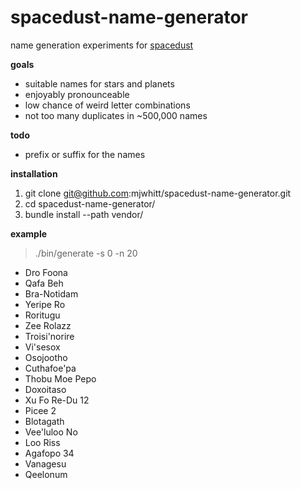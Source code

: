 # spacedust-name-generator

name generation experiments for [spacedust](http://www.spacedust.info)

**goals**

* suitable names for stars and planets
* enjoyably pronounceable
* low chance of weird letter combinations
* not too many duplicates in ~500,000 names

**todo**

* prefix or suffix for the names

**installation**

1. git clone git@github.com:mjwhitt/spacedust-name-generator.git
2. cd spacedust-name-generator/
3. bundle install --path vendor/

**example**

> ./bin/generate -s 0 -n 20

* Dro Foona
* Qafa Beh
* Bra-Notidam
* Yeripe Ro
* Roritugu
* Zee Rolazz
* Troisi'norire
* Vi'sesox
* Osojootho
* Cuthafoe'pa
* Thobu Moe Pepo
* Doxoitaso
* Xu Fo Re-Du 12
* Picee 2
* Blotagath
* Vee'luloo No
* Loo Riss
* Agafopo 34
* Vanagesu
* Qeelonum
